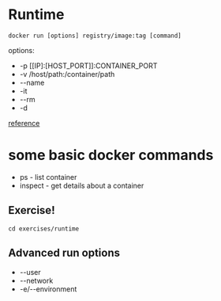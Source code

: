 # Runtime


`docker run [options] registry/image:tag [command]`

options:
 - -p [[IP]:[HOST_PORT]]:CONTAINER_PORT
 - -v /host/path:/container/path
 - --name
 - -it
 - --rm
 - -d

[reference](http://docs.docker.com/reference/run/)



# some basic docker commands

 - ps - list container
 - inspect - get details about a container


## Exercise!

```
cd exercises/runtime
```



## Advanced run options

 - --user
 - --network
 - -e/--environment 
